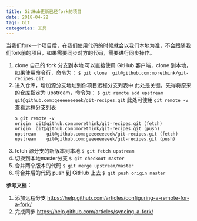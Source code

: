 ```yaml
---
title: GitHub更新已经fork的项目
date: 2018-04-22
tags: Git
categories: 工具
---
```


当我们fork一个项目后，在我们使用代码的时候就会以我们本地为准，不会跟随我们fork前的项目，如果需要同步对方的代码，需要进行同步操作。

<!-- more -->

1. clone 自己的 fork 分支到本地
可以直接使用 GitHub 客户端，clone 到本地，如果使用命令行，命令为：
`$ git clone  git@github.com:morethink/git-recipes.git`
2. 进入仓库，增加源分支地址到你项目远程分支列表中
此处是关键，先得将原来的仓库指定为 upstream，命令为：
`$ git remote add upstream git@github.com:geeeeeeeeek/git-recipes.git`
此处可使用 `git remote -v` 查看远程分支列表
    ```
    $ git remote -v
    origin	git@github.com:morethink/git-recipes.git (fetch)
    origin	git@github.com:morethink/git-recipes.git (push)
    upstream	git@github.com:geeeeeeeeek/git-recipes.git (fetch)
    upstream	git@github.com:geeeeeeeeek/git-recipes.git (push)
    ```
3. fetch 源分支的新版本到本地
`$ git fetch upstream`
4. 切换到本地master分支
`$ git checkout master`
5. 合并两个版本的代码
`$ git merge upstream/master`
6. 将合并后的代码 push 到 GitHub 上去
`$ git push origin master`

**参考文档：**
1. 添加远程分支
https://help.github.com/articles/configuring-a-remote-for-a-fork/
2. 完成同步
https://help.github.com/articles/syncing-a-fork/
